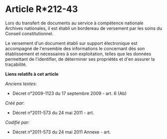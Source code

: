 # Article R*212-43

Lors du transfert de documents au service à compétence nationale Archives nationales, il est établi un bordereau de versement
par les soins du Conseil constitutionnel.

Le versement d'un document établi sur support électronique est accompagné de l'ensemble des informations le concernant dès
son établissement et nécessaires à son exploitation, telles que les données permettant de l'identifier, de déterminer ses
propriétés et d'en assurer la traçabilité.

**Liens relatifs à cet article**

_Anciens textes_:

  - Décret n°2009-1123 du 17 septembre 2009 - art. 6 (Ab)

_Créé par_:

  - Décret n°2011-573 du 24 mai 2011  - art.

_Codifié par_:

  - Décret n°2011-573 du 24 mai 2011 Annexe - art.
